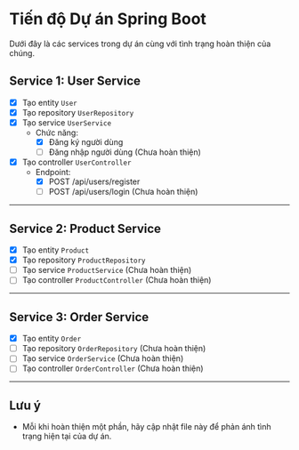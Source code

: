 # Tiến độ Dự án Spring Boot

Dưới đây là các services trong dự án cùng với tình trạng hoàn thiện của chúng.

## Service 1: User Service
- [x] Tạo entity `User`
- [x] Tạo repository `UserRepository`
- [x] Tạo service `UserService`
    - Chức năng:
        - [x] Đăng ký người dùng
        - [ ] Đăng nhập người dùng (Chưa hoàn thiện)
- [x] Tạo controller `UserController`
    - Endpoint:
        - [x] POST /api/users/register
        - [ ] POST /api/users/login (Chưa hoàn thiện)

---

## Service 2: Product Service
- [x] Tạo entity `Product`
- [x] Tạo repository `ProductRepository`
- [ ] Tạo service `ProductService` (Chưa hoàn thiện)
- [ ] Tạo controller `ProductController` (Chưa hoàn thiện)

---

## Service 3: Order Service
- [x] Tạo entity `Order`
- [ ] Tạo repository `OrderRepository` (Chưa hoàn thiện)
- [ ] Tạo service `OrderService` (Chưa hoàn thiện)
- [ ] Tạo controller `OrderController` (Chưa hoàn thiện)

---

## Lưu ý
- Mỗi khi hoàn thiện một phần, hãy cập nhật file này để phản ánh tình trạng hiện tại của dự án.
